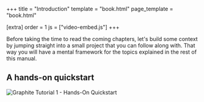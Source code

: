 +++
title = "Introduction"
template = "book.html"
page_template = "book.html"

[extra]
order = 1
js = ["video-embed.js"]
+++

Before taking the time to read the coming chapters, let's build some context by jumping straight into a small project that you can follow along with. That way you will have a mental framework for the topics explained in the rest of this manual.

## A hands-on quickstart

<!-- You can follow along with this starter project either by watching the tutorial video or referencing the step-by-step breakdown. -->

<div class="video-embed aspect-16x9">
	<img data-video-embed="7gjUhl_3X10" src="https://static.graphite.rs/content/learn/introduction/tutorial-1-vector-art-quickstart-youtube.avif" onerror="this.onerror = null; this.src = this.src.replace('.avif', '.png')" alt="Graphite Tutorial 1 - Hands-On Quickstart" />
</div>

<!-- TODO -->
<!-- - Video tutorial -->
<!-- - Step-by-step written form -->
